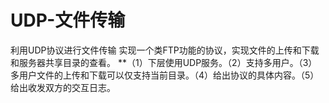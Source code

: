 # UDP-文件传输
利用UDP协议进行文件传输
实现一个类FTP功能的协议，实现文件的上传和下载和服务器共享目录的查看。
**（1）下层使用UDP服务。（2）支持多用户。（3）多用户文件的上传和下载可以仅支持当前目录。（4）给出协议的具体内容。（5）给出收发双方的交互日志。
